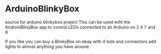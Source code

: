 # ArduinoBlinkyBox
source for arduino blinkybox project
This can be used wiht the AndroidBlinyBox app to control LEDs connected to an Arduino on 2 4 7 and 9 

If you like you can buy a BlinkyBox on ebay with 4 leds and connectors add lights to almost anything you have around. 
